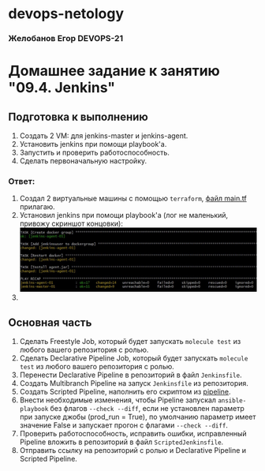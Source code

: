 # devops-netology
### Желобанов Егор DEVOPS-21

# Домашнее задание к занятию "09.4. Jenkins"

## Подготовка к выполнению

1. Создать 2 VM: для jenkins-master и jenkins-agent.
2. Установить jenkins при помощи playbook'a.
3. Запустить и проверить работоспособность.
4. Сделать первоначальную настройку.

### Ответ:
1. Создал 2 виртуальные машины с помощью `terraform`, [файл main.tf](../practice/09.4/terraform/main.tf) прилагаю.
2. Установил jenkins при помощи playbook'a (лог не маленький, привожу скриншот концовки):
    ![](../pics/9.4/ansible-playbook_install_jenkins.jpg)  
3. 
## Основная часть

1. Сделать Freestyle Job, который будет запускать `molecule test` из любого вашего репозитория с ролью.
2. Сделать Declarative Pipeline Job, который будет запускать `molecule test` из любого вашего репозитория с ролью.
3. Перенести Declarative Pipeline в репозиторий в файл `Jenkinsfile`.
4. Создать Multibranch Pipeline на запуск `Jenkinsfile` из репозитория.
5. Создать Scripted Pipeline, наполнить его скриптом из [pipeline](../practice/09.4/pipeline).
6. Внести необходимые изменения, чтобы Pipeline запускал `ansible-playbook` без флагов `--check --diff`, если не установлен параметр при запуске джобы (prod_run = True), по умолчанию параметр имеет значение False и запускает прогон с флагами `--check --diff`.
7. Проверить работоспособность, исправить ошибки, исправленный Pipeline вложить в репозиторий в файл `ScriptedJenkinsfile`.
8. Отправить ссылку на репозиторий с ролью и Declarative Pipeline и Scripted Pipeline.
